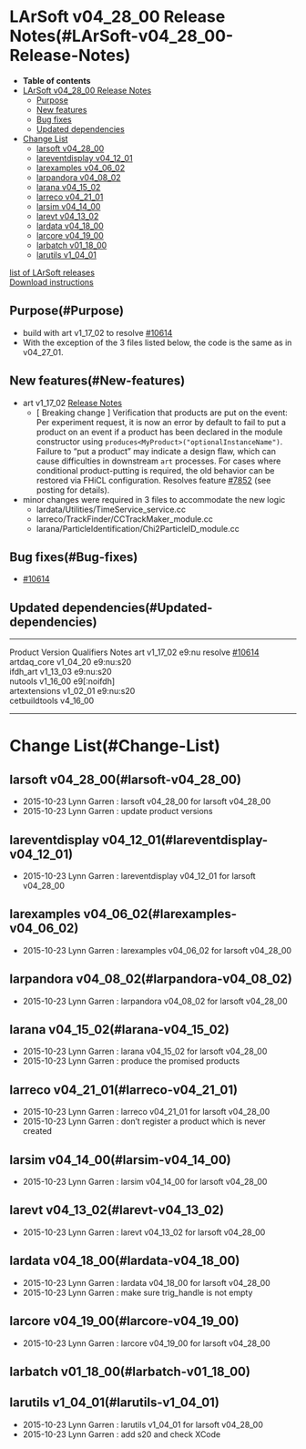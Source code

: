 LArSoft v04\_28\_00 Release Notes(#LArSoft-v04_28_00-Release-Notes)
======================================================================

-   **Table of contents**
-   [LArSoft v04\_28\_00 Release Notes](#LArSoft-v04_28_00-Release-Notes)
    -   [Purpose](#Purpose)
    -   [New features](#New-features)
    -   [Bug fixes](#Bug-fixes)
    -   [Updated dependencies](#Updated-dependencies)
-   [Change List](#Change-List)
    -   [larsoft v04\_28\_00](#larsoft-v04_28_00)
    -   [lareventdisplay v04\_12\_01](#lareventdisplay-v04_12_01)
    -   [larexamples v04\_06\_02](#larexamples-v04_06_02)
    -   [larpandora v04\_08\_02](#larpandora-v04_08_02)
    -   [larana v04\_15\_02](#larana-v04_15_02)
    -   [larreco v04\_21\_01](#larreco-v04_21_01)
    -   [larsim v04\_14\_00](#larsim-v04_14_00)
    -   [larevt v04\_13\_02](#larevt-v04_13_02)
    -   [lardata v04\_18\_00](#lardata-v04_18_00)
    -   [larcore v04\_19\_00](#larcore-v04_19_00)
    -   [larbatch v01\_18\_00](#larbatch-v01_18_00)
    -   [larutils v1\_04\_01](#larutils-v1_04_01)

[list of LArSoft releases](LArSoft_release_list)\
[Download instructions](http://scisoft.fnal.gov/scisoft/bundles/larsoft/v04_28_00/larsoft-v04_28_00.html)

Purpose(#Purpose)
--------------------

-   build with art v1\_17\_02 to resolve [\#10614](/redmine/issues/10614 "Bug: larsoft v04_27_00 with art v1_16_02 cannot read old MC/data files (Closed)")
-   With the exception of the 3 files listed below, the code is the same as in v04\_27\_01.

New features(#New-features)
------------------------------

-   art v1\_17\_02 [Release Notes](/redmine/projects/art/wiki/Release_Notes_11702)
    -   [ Breaking change ] Verification that products are put on the event: Per experiment request, it is now an error by default to fail to put a product on an event if a product has been declared in the module constructor using `produces<MyProduct>("optionalInstanceName")`. Failure to “put a product” may indicate a design flaw, which can cause difficulties in downstream `art` processes. For cases where conditional product-putting is required, the old behavior can be restored via FHiCL configuration. Resolves feature [\#7852](/redmine/issues/7852 "Feature: A module failing to put() a product it produces() should be an error (Closed)") (see posting for details).
-   minor changes were required in 3 files to accommodate the new logic
    -   lardata/Utilities/TimeService\_service.cc
    -   larreco/TrackFinder/CCTrackMaker\_module.cc
    -   larana/ParticleIdentification/Chi2ParticleID\_module.cc

Bug fixes(#Bug-fixes)
------------------------

-   [\#10614](/redmine/issues/10614 "Bug: larsoft v04_27_00 with art v1_16_02 cannot read old MC/data files (Closed)")

Updated dependencies(#Updated-dependencies)
----------------------------------------------

  --------------- ------------ ------------- ----------------------------------------------------------------------------------------------------------------------------
  Product         Version      Qualifiers    Notes
  art             v1\_17\_02   e9:nu         resolve [\#10614](/redmine/issues/10614 "Bug: larsoft v04_27_00 with art v1_16_02 cannot read old MC/data files (Closed)")
  artdaq\_core    v1\_04\_20   e9:nu:s20     
  ifdh\_art       v1\_13\_03   e9:nu:s20     
  nutools         v1\_16\_00   e9[:noifdh]   
  artextensions   v1\_02\_01   e9:nu:s20     
  cetbuildtools   v4\_16\_00                 
  --------------- ------------ ------------- ----------------------------------------------------------------------------------------------------------------------------

Change List(#Change-List)
============================

larsoft v04\_28\_00(#larsoft-v04_28_00)
------------------------------------------

-   2015-10-23 Lynn Garren : larsoft v04\_28\_00 for larsoft v04\_28\_00
-   2015-10-23 Lynn Garren : update product versions

lareventdisplay v04\_12\_01(#lareventdisplay-v04_12_01)
----------------------------------------------------------

-   2015-10-23 Lynn Garren : lareventdisplay v04\_12\_01 for larsoft v04\_28\_00

larexamples v04\_06\_02(#larexamples-v04_06_02)
--------------------------------------------------

-   2015-10-23 Lynn Garren : larexamples v04\_06\_02 for larsoft v04\_28\_00

larpandora v04\_08\_02(#larpandora-v04_08_02)
------------------------------------------------

-   2015-10-23 Lynn Garren : larpandora v04\_08\_02 for larsoft v04\_28\_00

larana v04\_15\_02(#larana-v04_15_02)
----------------------------------------

-   2015-10-23 Lynn Garren : larana v04\_15\_02 for larsoft v04\_28\_00
-   2015-10-23 Lynn Garren : produce the promised products

larreco v04\_21\_01(#larreco-v04_21_01)
------------------------------------------

-   2015-10-23 Lynn Garren : larreco v04\_21\_01 for larsoft v04\_28\_00
-   2015-10-23 Lynn Garren : don’t register a product which is never created

larsim v04\_14\_00(#larsim-v04_14_00)
----------------------------------------

-   2015-10-23 Lynn Garren : larsim v04\_14\_00 for larsoft v04\_28\_00

larevt v04\_13\_02(#larevt-v04_13_02)
----------------------------------------

-   2015-10-23 Lynn Garren : larevt v04\_13\_02 for larsoft v04\_28\_00

lardata v04\_18\_00(#lardata-v04_18_00)
------------------------------------------

-   2015-10-23 Lynn Garren : lardata v04\_18\_00 for larsoft v04\_28\_00
-   2015-10-23 Lynn Garren : make sure trig\_handle is not empty

larcore v04\_19\_00(#larcore-v04_19_00)
------------------------------------------

-   2015-10-23 Lynn Garren : larcore v04\_19\_00 for larsoft v04\_28\_00

larbatch v01\_18\_00(#larbatch-v01_18_00)
--------------------------------------------

larutils v1\_04\_01(#larutils-v1_04_01)
------------------------------------------

-   2015-10-23 Lynn Garren : larutils v1\_04\_01 for larsoft v04\_28\_00
-   2015-10-23 Lynn Garren : add s20 and check XCode
